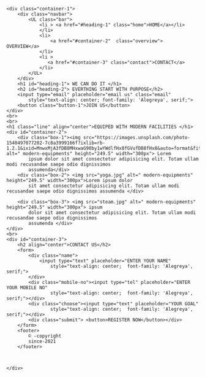 <!DOCTYPE html>
<html lang="en">

<head>
    <meta charset="UTF-8">
    <meta http-equiv="X-UA-Compatible" content="IE=edge">
    <meta name="viewport" content="width=device-width, initial-scale=1.0">
    <link rel="stylesheet" href="style.css">
    <link rel="preconnect" href="https://fonts.googleapis.com">
    <link rel="icon" href="favicon.ico">
    <title>Gym</title>
</head>

<body>

    <div class="container-1">
        <div class="navbar">
            <UL class="bar">
                <li > <a href="#heading-1" class="home">HOME</a></li> 
                </li>
                <li>
                    <a href="#container-2"  class="overview">  OVERVIEW</a>
                </li>
                <li >
                   <a href="#container-3" class="contact">CONTACT</a> 
                </li>
            </UL>
        </div>
        <h1 id="heading-1"> WE CAN DO IT </h1>
        <h2 id="heading-2"> EVERTHING START WITH PURPOSE</h2>
        <input type="email" placeholder="email us" class="email"
            style="text-align: center; font-family: 'Alegreya', serif;">
        <button class="button-1">JOIN US</button>
    </div>
    <br>
    <br>
    <h1 class="line" align="center">EQUIPED WITH MODERN FACILITIES </h1>
    <div id="container-2">
        <div class="box-1"><img src="https://images.unsplash.com/photo-1540497077202-7c8a3999166f?ixlib=rb-1.2.1&ixid=MnwxMjA3fDB8MHxwaG90by1wYWdlfHx8fGVufDB8fHx8&auto=format&fit=crop&w=1350&q=80" alt=" modern-equipments" height="249.5" width="300px"> Lorem
            ipsum dolor sit amet consectetur adipisicing elit. Totam ullam modi recusandae saepe odio dignissimos
            assumenda</div>
        <div class="box-2"> <img src="yoga.jpg" alt=" modern-equipments" height="249.5" width="300px">Lorem ipsum dolor
            sit amet consectetur adipisicing elit. Totam ullam modi recusandae saepe odio dignissimos assumenda </div>

        <div class="box-3"> <img src="steam.jpg" alt=" modern-equipments" height="249.5" width="300px"> ipsum
            dolor sit amet consectetur adipisicing elit. Totam ullam modi recusandae saepe odio dignissimos
            assumenda </div>
    </div>
    <br>
    <div id="container-3">
        <h2 align="center">CONTACT US</h2>
        <form>
            <div class="name">
                <input type="text" placeholder="ENTER YOUR NAME"
                    style="text-align: center;  font-family: 'Alegreya', serif;">
            </div>
            <div class="mobile-no"><input type="tel" placeholder="ENTER YOUR MOBILE NO"
                    style="text-align: center;  font-family: 'Alegreya', serif;"></div>
            <div class="choose"><input type="text" placeholder="YOUR GOAL"
                    style="text-align: center;  font-family: 'Alegreya', serif;"></div>
            <div class="submit"> <button>REGISTER NOW</button></div>
        </form>
        <footer>
            © -copyright
            since-2021
        </footer>



    </div>

</body>

</html>
